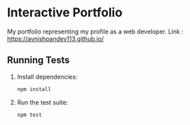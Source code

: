 # Interactive Portfolio
My portfolio representing my profile as a web developer.
Link : https://avnishpandey113.github.io/

## Running Tests

1. Install dependencies:
   ```bash
   npm install
   ```
2. Run the test suite:
   ```bash
   npm test
   ```
